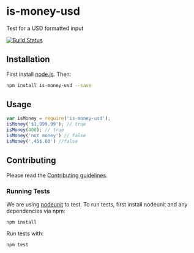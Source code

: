 # is-money-usd

Test for a USD formatted input

[![Build Status](https://secure.travis-ci.org/cfpb/is-money.png?branch=master)](http://travis-ci.org/cfpb/is-money-usd)

## Installation

First install [node.js](http://nodejs.org/). Then:

```sh
npm install is-money-usd --save
```

## Usage

```javascript
var isMoney = require('is-money-usd');
isMoney('$1,999.99'); // true
isMoney(400); // true
isMoney('not money') // false
isMoney(',45$.00') //false
```

## Contributing

Please read the [Contributing guidelines](CONTRIBUTING.md).

### Running Tests

We are using [nodeunit](https://github.com/caolan/nodeunit) to test. To run tests, first install nodeunit and any dependencies via npm:

```
npm install
```

Run tests with:

```
npm test
```